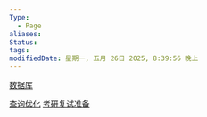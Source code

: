 ```yaml
---
Type:
  - Page
aliases: 
Status: 
tags: 
modifiedDate: 星期一, 五月 26日 2025, 8:39:56 晚上
---
```

[数据库](数据库.md)

[查询优化](https://blog.csdn.net/qq_43103778/article/details/106679568)
[考研复试准备](考研复试准备.md)
